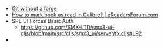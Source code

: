 - [Git without a forge](https://www.chiark.greenend.org.uk/~sgtatham/quasiblog/git-no-forge/)
- [How to mark book as read in Calibre? | eReadersForum.com](https://www.ereadersforum.com/threads/how-to-mark-book-as-read-in-calibre.4265/)
- SPE UI Forces Basic Auth
	- https://github.com/SMX-LTD/smx3-ui-cljs/blob/main/src/cljs/smx3_ui/server/fx.cljs#L92
-
